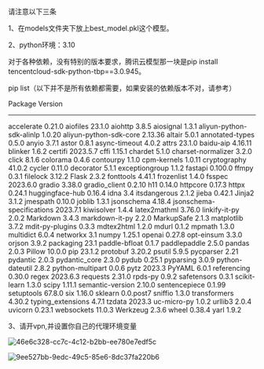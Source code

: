请注意以下三条

1、在models文件夹下放上best_model.pkl这个模型。



2、python环境：3.10

对于各种依赖，没有特别的版本要求，腾讯云模型那一块是pip install tencentcloud-sdk-python-tbp==3.0.945。

pip list（以下并不是所有依赖都需要，如果安装的依赖版本不对，请参考）

Package                     Version

--------------------------- ---------

accelerate                  0.21.0
aiofiles                    23.1.0
aiohttp                     3.8.5
aiosignal                   1.3.1
aliyun-python-sdk-alinlp    1.0.20
aliyun-python-sdk-core      2.13.36
altair                      5.0.1
annotated-types             0.5.0
anyio                       3.7.1
astor                       0.8.1
async-timeout               4.0.2
attrs                       23.1.0
baidu-aip                   4.16.11
blinker                     1.6.2
certifi                     2023.5.7
cffi                        1.15.1
chardet                     5.1.0
charset-normalizer          3.2.0
click                       8.1.6
colorama                    0.4.6
contourpy                   1.1.0
cpm-kernels                 1.0.11
cryptography                41.0.2
cycler                      0.11.0
decorator                   5.1.1
exceptiongroup              1.1.2
fastapi                     0.100.0
ffmpy                       0.3.1
filelock                    3.12.2
Flask                       2.3.2
fonttools                   4.41.1
frozenlist                  1.4.0
fsspec                      2023.6.0
gradio                      3.38.0
gradio_client               0.2.10
h11                         0.14.0
httpcore                    0.17.3
httpx                       0.24.1
huggingface-hub             0.16.4
idna                        3.4
itsdangerous                2.1.2
jieba                       0.42.1
Jinja2                      3.1.2
jmespath                    0.10.0
joblib                      1.3.1
jsonschema                  4.18.4
jsonschema-specifications   2023.7.1
kiwisolver                  1.4.4
latex2mathml                3.76.0
linkify-it-py               2.0.2
Markdown                    3.4.3
markdown-it-py              2.2.0
MarkupSafe                  2.1.3
matplotlib                  3.7.2
mdit-py-plugins             0.3.3
mdtex2html                  1.2.0
mdurl                       0.1.2
mpmath                      1.3.0
multidict                   6.0.4
networkx                    3.1
numpy                       1.25.1
openai                      0.27.8
opt-einsum                  3.3.0
orjson                      3.9.2
packaging                   23.1
paddle-bfloat               0.1.7
paddlepaddle                2.5.0
pandas                      2.0.3
Pillow                      10.0.0
pip                         23.1.2
protobuf                    3.20.2
psutil                      5.9.5
pycparser                   2.21
pydantic                    2.0.3
pydantic_core               2.3.0
pydub                       0.25.1
pyparsing                   3.0.9
python-dateutil             2.8.2
python-multipart            0.0.6
pytz                        2023.3
PyYAML                      6.0.1
referencing                 0.30.0
regex                       2023.6.3
requests                    2.31.0
rpds-py                     0.9.2
safetensors                 0.3.1
scikit-learn                1.3.0
scipy                       1.11.1
semantic-version            2.10.0
sentencepiece               0.1.99
setuptools                  67.8.0
six                         1.16.0
sklearn                     0.0.post7
sniffio                     1.3.0
transformers                4.30.2
typing_extensions           4.7.1
tzdata                      2023.3
uc-micro-py                 1.0.2
urllib3                     2.0.4
uvicorn                     0.23.1
websockets                  11.0.3
Werkzeug                    2.3.6
wheel                       0.38.4
yarl                        1.9.2



3、请开vpn,并设置你自己的代理环境变量



![46e6c328-cc7c-4c12-b2bb-ee780e7edf5c](file:///C:/Users/14911/Pictures/Typedown/46e6c328-cc7c-4c12-b2bb-ee780e7edf5c.png)

![9ee527bb-9edc-49c5-85e6-8dc37fa220b6](file:///C:/Users/14911/Pictures/Typedown/9ee527bb-9edc-49c5-85e6-8dc37fa220b6.png)
